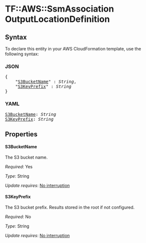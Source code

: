 # TF::AWS::SsmAssociation OutputLocationDefinition

## Syntax

To declare this entity in your AWS CloudFormation template, use the following syntax:

### JSON

<pre>
{
    "<a href="#s3bucketname" title="S3BucketName">S3BucketName</a>" : <i>String</i>,
    "<a href="#s3keyprefix" title="S3KeyPrefix">S3KeyPrefix</a>" : <i>String</i>
}
</pre>

### YAML

<pre>
<a href="#s3bucketname" title="S3BucketName">S3BucketName</a>: <i>String</i>
<a href="#s3keyprefix" title="S3KeyPrefix">S3KeyPrefix</a>: <i>String</i>
</pre>

## Properties

#### S3BucketName

The S3 bucket name.

_Required_: Yes

_Type_: String

_Update requires_: [No interruption](https://docs.aws.amazon.com/AWSCloudFormation/latest/UserGuide/using-cfn-updating-stacks-update-behaviors.html#update-no-interrupt)

#### S3KeyPrefix

The S3 bucket prefix. Results stored in the root if not configured.

_Required_: No

_Type_: String

_Update requires_: [No interruption](https://docs.aws.amazon.com/AWSCloudFormation/latest/UserGuide/using-cfn-updating-stacks-update-behaviors.html#update-no-interrupt)

